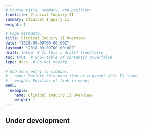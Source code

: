 ```yaml
---
# Course title, summary, and position.
linktitle: Clinical Inquiry II
summary: Clinical Inquiry II
weight: 1

# Page metadata.
title: Clinical Inquiry II Overview
date: "2018-09-09T00:00:00Z"
lastmod: "2018-09-09T00:00:00Z"
draft: false  # Is this a draft? true/false
toc: true  # Show table of contents? true/false
type: docs  # Do not modify.

# Add menu entry to sidebar.
# - name: Declare this menu item as a parent with ID `name`.
# - weight: Position of link in menu.
menu:
  example:
    name: Clinical Inquiry II Overview
    weight: 1
---
```


## Under development
